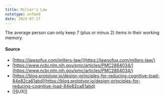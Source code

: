 ```yaml
---
title: Miller's Law
notetype: unfeed
date: 2021-07-17
---
```


The average person can only keep 7 (plus or minus 2) items in their working memory.

#### Source
-  [https://lawsofux.com/millers-law/](https://lawsofux.com/millers-law/)
- [https://www.ncbi.nlm.nih.gov/pmc/articles/PMC2864034/](https://www.ncbi.nlm.nih.gov/pmc/articles/PMC2864034/)
- [https://blog.prototypr.io/design-principles-for-reducing-cognitive-load-84e82ca61abd](https://blog.prototypr.io/design-principles-for-reducing-cognitive-load-84e82ca61abd)
- [[§UX]]
